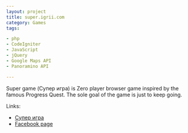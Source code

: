 ```yaml
---
layout: project
title: super.igrii.com
category: Games
tags:

- php
- CodeIgniter
- JavaScript
- jQuery
- Google Maps API
- Panoramino API

---
```


Super game (Супер игра) is Zero player browser game inspired by the famous Progress Quest. The sole goal of the game is just to keep going.

Links:

* [Супер игра](http://super.igrii.com)
* [Facebook page](https://www.facebook.com/pages/%D0%A1%D1%83%D0%BF%D0%B5%D1%80-%D0%B8%D0%B3%D1%80%D0%B0/106780806047728)
